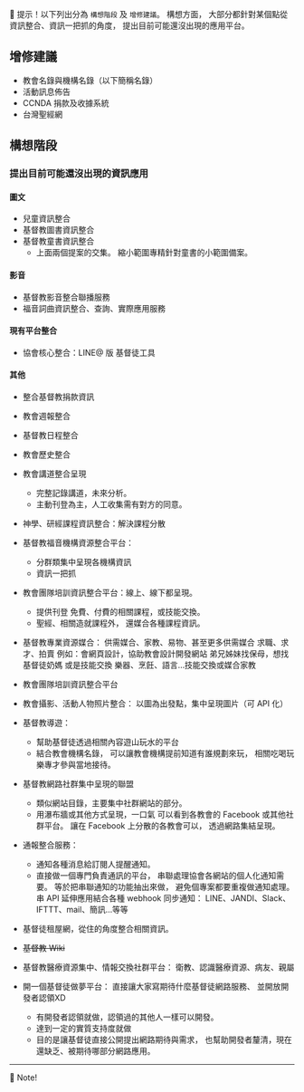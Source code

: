 ﻿
📢  提示！以下列出分為 ``構想階段`` 及 ``增修建議``。
構想方面，
大部分都針對某個點從資訊整合、資訊一把抓的角度，
提出目前可能還沒出現的應用平台。

<!--# 各種構想-->

## 增修建議
- 教會名錄與機構名錄（以下簡稱名錄）
- 活動訊息佈告
- CCNDA 捐款及收據系統
- 台灣聖經網

## 構想階段
### 提出目前可能還沒出現的資訊應用
#### 圖文
- 兒童資訊整合
- 基督教圖書資訊整合
- 基督教童書資訊整合
  - 上面兩個提案的交集。
縮小範圍專精針對童書的小範圍備案。

#### 影音
- 基督教影音整合聯播服務
- 福音詞曲資訊整合、查詢、實際應用服務
#### 現有平台整合
- 協會核心整合：LINE@ 版 基督徒工具
#### 其他
- 整合基督教捐款資訊
- 教會週報整合
- 基督教日程整合
- 教會歷史整合
- 教會講道整合呈現
  - 完整記錄講道，未來分析。
  - 主動刊登為主，人工收集需有對方的同意。
- 神學、研經課程資訊整合：解決課程分散
- 基督教福音機構資源整合平台：
  - 分群類集中呈現各機構資訊
  - 資訊一把抓
- 教會團隊培訓資訊整合平台：線上、線下都呈現。
  - 提供刊登 免費、付費的相關課程，或技能交換。
  - 聖經、相關造就課程外，
  還媒合各種課程資訊。
- 基督教專業資源媒合：
供需媒合、家教、易物、甚至更多供需媒合
求職、求才、拍賣
例如：會網頁設計，協助教會設計開發網站
弟兄姊妹找保母，想找基督徒奶媽
或是技能交換
樂器、烹飪、語言…技能交換或媒合家教
- 教會團隊培訓資訊整合平台
- 教會攝影、活動人物照片整合：
以圖為出發點，集中呈現圖片（可 API 化）
- 基督教導遊：
  - 幫助基督徒透過相關內容遊山玩水的平台
  - 結合教會機構名錄，
可以讓教會機構提前知道有誰規劃來玩，
相關吃喝玩樂專才參與當地接待。
- 基督教網路社群集中呈現的聯盟
  - 類似網站目錄，主要集中社群網站的部分。
  - 用瀑布牆或其他方式呈現，一口氣
可以看到各教會的 Facebook 或其他社群平台。
讓在 Facebook 上分散的各教會可以，
透過網路集結呈現。
- 通報整合服務：
  - 通知各種消息給訂閱人提醒通知。
  - 直接做一個專門負責通訊的平台，
串聯處理協會各網站的個人化通知需要。
等於把串聯通知的功能抽出來做，
避免個專案都要重複做通知處理。
串 API 延伸應用結合各種 webhook 同步通知：
LINE、JANDI、Slack、IFTTT、mail、簡訊…等等

- 基督徒租屋網，從住的角度整合相關資訊。
- ~~基督教 Wiki~~

- 基督教醫療資源集中、情報交換社群平台：
衛教、認識醫療資源、病友、親屬
- 開一個基督徒做夢平台：
直接讓大家寫期待什麼基督徒網路服務、
並開放開發者認領XD
  - 有開發者認領就做，認領過的其他人一樣可以開發。
  - 達到一定的實質支持度就做
  - 目的是讓基督徒直接公開提出網路期待與需求，
也幫助開發者釐清，現在還缺乏、被期待哪部分網路應用。



----

📖  Note!

<script type="text/javascript">
  localStorage['wm']='CC';
</script>